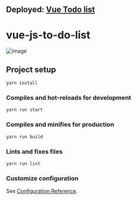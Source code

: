 ## Deployed: [Vue Todo list](https://vue-js-todo-list.vercel.app/)

# vue-js-to-do-list

![image](https://user-images.githubusercontent.com/65986569/210262198-368e1814-1cd7-4cdf-9899-088d979c3d7e.png)

## Project setup

```
yarn install
```

### Compiles and hot-reloads for development

```
yarn run start
```

### Compiles and minifies for production

```
yarn run build
```

### Lints and fixes files

```
yarn run lint
```

### Customize configuration

See [Configuration Reference](https://cli.vuejs.org/config/).
